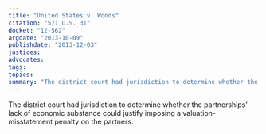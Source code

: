 ```yaml
---
title: "United States v. Woods"
citation: "571 U.S. 31"
docket: "12-562"
argdate: "2013-10-09"
publishdate: "2013-12-03"
justices:
advocates:
tags:
topics:
summary: "The district court had jurisdiction to determine whether the partnerships’ lack of economic substance could justify imposing a valuation-misstatement penalty on the partners."
---
```

The district court had jurisdiction to determine whether the partnerships’ lack of economic substance could justify imposing a valuation-misstatement penalty on the partners.

